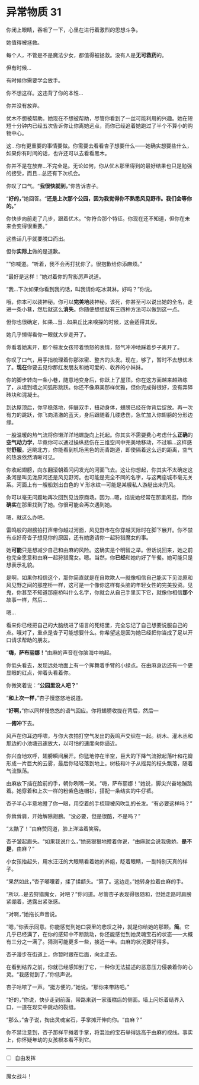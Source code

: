 # 异常物质 31

你闭上眼睛，吞咽了一下，心里在进行着激烈的思想斗争。

她值得被拯救。

每个人，不管是不是魔法少女，都值得被拯救。没有人是**无可救药**的。

但有时候...

有时候你需要学会放手。

你不想这样。这违背了你的本性...

你并没有放弃。

优木不想被帮助。她现在不想被帮助，尽管你看到了一丝可能利用的兴趣。她在短短十分钟内已经五次告诉你让你离她远点，而你已经追着她跑过了半个不算小的购物中心。

这...你有更重要的事情要做。你需要去看看杏子想要什么——她确实想要些什么，如果你有时间的话，也许还可以去看看黑木。

你并不是在放弃...不完全是。无论如何，你从优木那里得到的最好结果也只是勉强的接受，而且...总还有下次机会。

你叹了口气。“**我很快就到，**”你告诉杏子。

“**好的，**”她回答。“**还是上次那个公园，因为我觉得你不熟悉风见野市。我们会等你的。**”

你快步向前走了几步，跟着优木。“你符合那个特征。你现在还不知道，但你在未来会变得很重要。”

这些话几乎就要脱口而出。

但你**实际上**做的是道歉。

“”你喊道。“听着，我不会再打扰你了。很抱歉给你添麻烦。”

“最好是这样！”她对着你的背影厉声说道。

“我...下次如果你看到我的话，叫我请你吃冰淇淋，好吗？”你说。

哦，你本可以装神秘。你可以**完美地**装神秘。该死，你甚至可以说出她的全名，走进一条小巷，然后就这么**消失**。你随便想想就有三四种方法可以做到这一点。

但你也很确定，如果...当...如果丘比来嗅探的时候，这会适得其反。

她几乎懒得看你一眼就大步走开了。

你看着她离开，那个棕发女孩带着愤怒的表情，怒气冲冲地踩着步子离开了。

你叹了口气，用手指梳理着你那浓密、整齐的头发。现在，够了，暂时不去想优木了。**现在**你要去见你那红发朋友和她可爱的、收养的小妹妹。

你的脚步转向一条小巷，随意地变身后，你跃上了屋顶。你在这方面越来越熟练了，从墙到墙之间弧形跳跃。你还不像麻美那样优雅，但你完成得很好，没有弄碎砖块和混凝土。

到达屋顶后，你平稳落地，伸展双手，扭动身体，翅膀已经在你背后绽放。再一次有力的跳跃，你飞向清澈的蓝天，身后跟随着几缕悲伤，急忙加入你翅膀的分形边缘。

一股温暖的热气流将你懒洋洋地螺旋向上托起。你其实不需要费心考虑什么**正确**的**空气动力学**，毕竟你可以通过操纵悲伤在三维空间中完美地移动，不过嘛...这样感觉**舒服**。远眺北方，你能看到机场黑色的沥青跑道，即使隔着这么远的距离，空气的热浪依然清晰可见。

你收起翅膀，向东翻滚朝着闪闪发光的河面飞去。这让你想起，你其实不太确定这条河是叫见泷原河还是风见野河。也可能是完全不同的名字，与这两座城市毫无关系。河面上有一艘船划出白色的 V 形水纹—可能是某艘私人游艇出来兜风。

你可以毫无问题地再次回到见泷原商场。因为...嗯，焰说她经常在那里闲逛，而你**确实**在那里找到了她。你很可能会再次遇到她。

嗯，就这么办吧。

雷鸣般的翅膀拍打声带你越过河面，风见野市在你穿越天际时在脚下展开。你不禁有点好奇杏子想见你的原因，还有她邀请你一起狩猎魔女的事。

她**可能**只是想减少自己和由麻的风险。这确实是个明智之举。但话说回来，她之前也完全愿意和由麻一起狩猎魔女。嗯。当然，你**已经**和她约好了午餐。她可能只是想表示礼貌。

是啊，如果你相信这个，那你简直就是在自欺欺人—就像相信自己能买下见泷原和风见野之间的那座桥一样，这可是一个像你这样有头脑的年轻女性的完美投资。见鬼，你甚至不知道那座桥叫什么名字，你就会从自己手里买下它，就像你相信**那个**故事一样，然后...

嗯...

看来你已经把自己的大脑绕进了语言的死结里，完全忘记了自己想要说服自己的点。哦对了，重点是杏子可能想要什么。你希望这是因为她已经把你当成了足以开口请求帮助的朋友。

“**嗨，萨布丽娜！**”由麻的声音在你脑海中响起。

你低头看去，发现远处地面上有一个挥舞着手臂的小绿点。在由麻身边还有一个更显眼的红点，仰着头看着你。

你微笑着说：“**公园里没人吧？**”

“**和上次一样，**”杏子慢悠悠地说道。

“**好啊，**”你以同样慢悠悠的语气回应。你将翅膀收拢在背后，然后—

—**俯冲**下去。

风声在你耳边呼啸，与你大衣拍打空气发出的轰鸣声交织在一起。树木、灌木丛和那边的小池塘迅速放大，以可怕的速度向你逼近。

你兴奋地欢呼，翅膀瞬间展开。你猛地停在半空，巨大的下降气流掀起落叶和花瓣形成一片巨大的云雾，最后你轻轻落到地上。树枝和叶子从摇晃的枝头飘落，随着气流飘荡。

由麻放下挡在脸前的手，朝你咧嘴一笑。“嗨，萨布丽娜！”她说，脚尖兴奋地蹦跳着。她穿着和上次一样的粉紫色连帽衫，搭配一条结实的牛仔裤。

杏子半心半意地瞪了你一眼，用空着的手梳理被风吹乱的长发。“有必要这样吗？”

你耸耸肩，开始解除翅膀。“没必要，但是很酷，不是吗？”

“太酷了！”由麻赞同道，脸上洋溢着笑容。

杏子皱起眉头。“如果我说什么，”她恶狠狠地瞪着你说，“由麻就会说我傲娇。**是不是**，由麻？”

小女孩抬起头，用水汪汪的大眼睛看着她的养姐，眨着眼睛，一副特别天真的样子。

“果然如此，”杏子嘟囔着，揉了揉额头。“算了。这边走。”她转身拉着由麻的手。

“所以...是去狩猎魔女，对吧？”你问道。尽管杏子表现得很随和，但她走路时肩膀紧绷着，透露出紧张感。

“对啊，”她拖长声音说。

“嗯，”你表示同意。你能感觉到她口袋里的悲叹之种，就是你给她的那颗。**简**。它几乎已经满了，在你的感知中不断跳动，你还能感觉到她灵魂宝石的状态——大概有三分之一满了。猜测可能更多一些，接近一半。由麻的状况要好得多。

杏子漫步在街道上，你暂时跟在后面，向北走去。

在看到结界之前，你就已经感知到了它，一种你无法描述的恶意压力侵袭着你的心灵。“我感觉到了，”你低声说。

杏子咕哝了一声。“挺方便的，”她说。“那你来带路吧。”

“好的，”你说，快步走到前面，带路来到一家蛋糕店的侧面。墙上闪烁着结界入口，一道在现实中跳动的裂缝。

“那么，”杏子说，掏出灵魂宝石，手掌摊开伸向你。“由麻？”

你不禁注意到，杏子那样平摊着手掌，将混浊的宝石举得远高于由麻的视线。事实上，你怀疑年幼的女孩根本看不到它。

---

- [ ] 自由发挥

---

魔女战斗！
